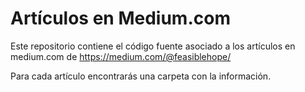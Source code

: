 # Artículos en Medium.com
Este repositorio contiene el código fuente asociado a los artículos en medium.com de https://medium.com/@feasiblehope/

Para cada artículo encontrarás una carpeta con la información.
